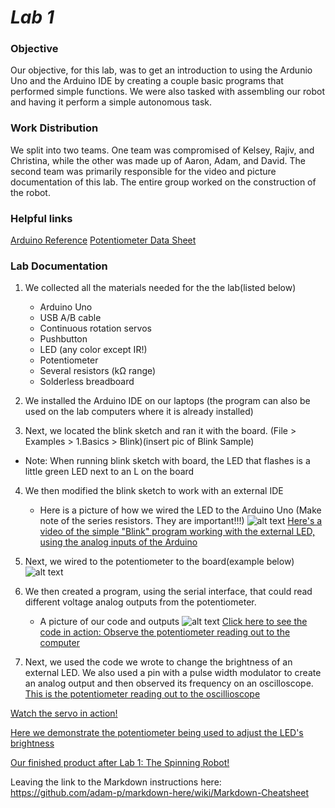 # __*Lab 1*__

### Objective
Our objective, for this lab, was to get an introduction to using the Ardunio Uno and the Arduino IDE by creating a couple basic programs that performed simple functions. We were also tasked with assembling our robot and having it perform a simple autonomous task.

### Work Distribution
We split into two teams. One team was compromised of Kelsey, Rajiv, and Christina, while the other was made up of Aaron, Adam, and David. The second team was primarily responsible for the video and picture documentation of this lab. The entire group worked on the construction of the robot.

### Helpful links
[Arduino Reference](https://www.arduino.cc/en/Reference/HomePage)
[Potentiometer Data Sheet](http://www.bourns.com/data/global/pdfs/3306.pdf)

### Lab Documentation 
1. We collected all the materials needed for the the lab(listed below)

   * Arduino Uno
   * USB A/B cable
   * Continuous rotation servos
   * Pushbutton
   * LED (any color except IR!)
   * Potentiometer
   * Several resistors (kΩ range)
   * Solderless breadboard
2. We installed the Arduino IDE on our laptops (the program can also be used on the lab computers where it is already installed)
3. Next, we located the blink sketch and ran it with the board. (File > Examples > 1.Basics > Blink)(insert pic of Blink Sample)
* Note: When running blink sketch with board, the LED that flashes is a little green LED next to an L on the board
4. We then modified the blink sketch to work with an external IDE
   * Here is a picture of how we wired the LED to the Arduino Uno (Make note of the series resistors. They are important!!!)
   ![alt text](https://github.com/wizard97/3400_team5electricboogaloo/blob/master/docs/pics/IMG_20170828_195909.jpg)
 [Here's a video of the simple "Blink" program working with the external LED, using the analog inputs of the Arduino](https://www.youtube.com/watch?v=1fyEXJ2TXzA)
5. Next, we wired to the potentiometer to the board(example below)
![alt text](https://github.com/wizard97/3400_team5electricboogaloo/blob/master/docs/pics/IMG_20170828_201126.jpg)
6. We then created a program, using the serial interface, that could read different voltage analog outputs from the potentiometer.
   * A picture of our code and outputs
   ![alt text](https://github.com/wizard97/3400_team5electricboogaloo/blob/master/docs/pics/IMG_20170828_201034.jpg)
   [Click here to see the code in action: Observe the potentiometer reading out to the computer](https://www.youtube.com/watch?v=Fhkigo1iTkE)

7. Next, we used the code we wrote to change the brightness of an external LED. We also used a pin with a pulse width modulator to create an analog output and then observed its frequency on an oscilloscope.  
[This is the potentiometer reading out to the oscillioscope](https://www.youtube.com/watch?v=5ptlXNE0SdU)

[Watch the servo in action!](https://www.youtube.com/watch?v=6YAM4Ws2xsg)

[Here we demonstrate the potentiometer being used to adjust the LED's brightness](https://www.youtube.com/watch?v=AT2JbbWekOo)

[Our finished product after Lab 1: The Spinning Robot!](https://www.youtube.com/watch?v=KmciZg2paYE)

Leaving the link to the Markdown instructions here: https://github.com/adam-p/markdown-here/wiki/Markdown-Cheatsheet

